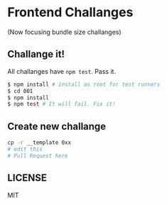 # Frontend Challanges

(Now focusing bundle size challanges)

## Challange it!

All challanges have `npm test`. Pass it.

```bash
$ npm install # install as root for test runners
$ cd 001
$ npm install
$ npm test # It will fail. Fix it!
```

## Create new challange

```bash
cp -r __template 0xx
# edit this
# Pull Request here
```

## LICENSE

MIT